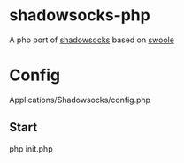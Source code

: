 # shadowsocks-php
A php port of [shadowsocks](https://github.com/shadowsocks/shadowsocks) based on [swoole](https://swoole.com)

# Config
Applications/Shadowsocks/config.php

## Start
php init.php
